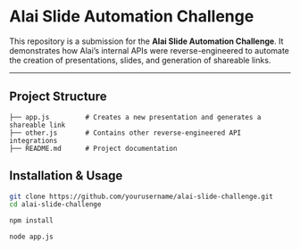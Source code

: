 # Alai Slide Automation Challenge

This repository is a submission for the **Alai Slide Automation Challenge**. It demonstrates how Alai’s internal APIs were reverse-engineered to automate the creation of presentations, slides, and generation of shareable links.

---

## Project Structure

```
├── app.js         # Creates a new presentation and generates a shareable link 
├── other.js       # Contains other reverse-engineered API integrations 
├── README.md      # Project documentation
```

## Installation & Usage



```bash
git clone https://github.com/yourusername/alai-slide-challenge.git
cd alai-slide-challenge 

npm install

node app.js

